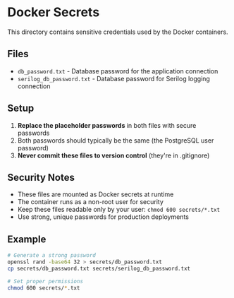 # Docker Secrets

This directory contains sensitive credentials used by the Docker containers.

## Files

- `db_password.txt` - Database password for the application connection
- `serilog_db_password.txt` - Database password for Serilog logging connection

## Setup

1. **Replace the placeholder passwords** in both files with secure passwords
2. Both passwords should typically be the same (the PostgreSQL user password)
3. **Never commit these files to version control** (they're in .gitignore)

## Security Notes

- These files are mounted as Docker secrets at runtime
- The container runs as a non-root user for security
- Keep these files readable only by your user: `chmod 600 secrets/*.txt`
- Use strong, unique passwords for production deployments

## Example

```bash
# Generate a strong password
openssl rand -base64 32 > secrets/db_password.txt
cp secrets/db_password.txt secrets/serilog_db_password.txt

# Set proper permissions
chmod 600 secrets/*.txt
```

